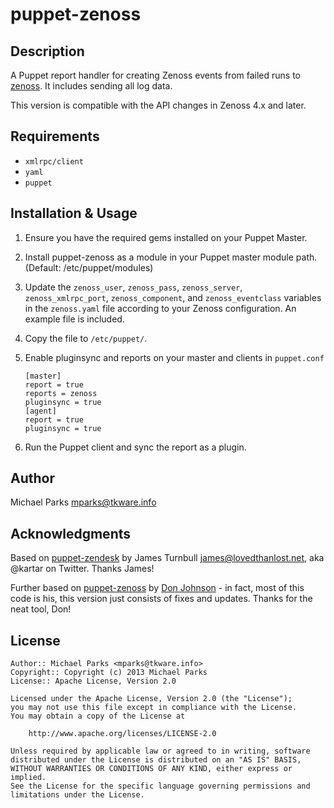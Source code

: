 puppet-zenoss
==============

Description
-----------

A Puppet report handler for creating Zenoss events from failed runs to
[zenoss](http://www.zenoss.com).  It includes sending all log data.

This version is compatible with the API changes in Zenoss 4.x and later.

Requirements
------------

* `xmlrpc/client`
* `yaml`
* `puppet`

Installation & Usage
-------------------

1.  Ensure you have the required gems installed on your Puppet Master.

2.  Install puppet-zenoss as a module in your Puppet master module
    path. (Default: /etc/puppet/modules)

3.  Update the `zenoss_user`, `zenoss_pass`, `zenoss_server`, `zenoss_xmlrpc_port`, `zenoss_component`, and `zenoss_eventclass` variables 
    in the `zenoss.yaml` file according to your Zenoss configuration. An example file is included.

4.  Copy the file to `/etc/puppet/`.

4.  Enable pluginsync and reports on your master and clients in `puppet.conf`

        [master]
        report = true
        reports = zenoss
        pluginsync = true
        [agent]
        report = true
        pluginsync = true

5.  Run the Puppet client and sync the report as a plugin.

Author
------

Michael Parks <mparks@tkware.info>

Acknowledgments
------

Based on [puppet-zendesk](https://github.com/jamtur01/puppet-zendesk) by James Turnbull <james@lovedthanlost.net>, aka @kartar on Twitter. Thanks James!

Further based on [puppet-zenoss](https://github.com/donjohnson/puppet-zenoss) by [Don Johnson](auderive@gmail.com) - in fact, most of this
code is his, this version just consists of fixes and updates. Thanks for the neat tool, Don!

License
-------

    Author:: Michael Parks <mparks@tkware.info>
    Copyright:: Copyright (c) 2013 Michael Parks
    License:: Apache License, Version 2.0

    Licensed under the Apache License, Version 2.0 (the "License");
    you may not use this file except in compliance with the License.
    You may obtain a copy of the License at

        http://www.apache.org/licenses/LICENSE-2.0

    Unless required by applicable law or agreed to in writing, software
    distributed under the License is distributed on an "AS IS" BASIS,
    WITHOUT WARRANTIES OR CONDITIONS OF ANY KIND, either express or implied.
    See the License for the specific language governing permissions and
    limitations under the License.
